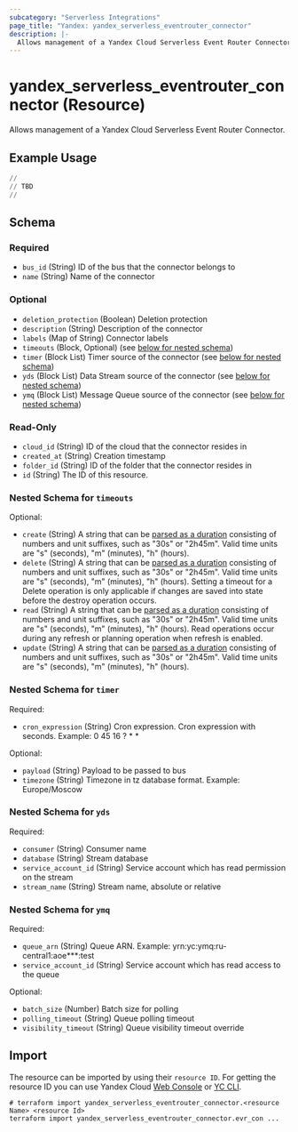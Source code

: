 ```yaml
---
subcategory: "Serverless Integrations"
page_title: "Yandex: yandex_serverless_eventrouter_connector"
description: |-
  Allows management of a Yandex Cloud Serverless Event Router Connector.
---
```


# yandex_serverless_eventrouter_connector (Resource)

Allows management of a Yandex Cloud Serverless Event Router Connector.



## Example Usage

```terraform
//
// TBD
//
```

<!-- schema generated by tfplugindocs -->
## Schema

### Required

- `bus_id` (String) ID of the bus that the connector belongs to
- `name` (String) Name of the connector

### Optional

- `deletion_protection` (Boolean) Deletion protection
- `description` (String) Description of the connector
- `labels` (Map of String) Connector labels
- `timeouts` (Block, Optional) (see [below for nested schema](#nestedblock--timeouts))
- `timer` (Block List) Timer source of the connector (see [below for nested schema](#nestedblock--timer))
- `yds` (Block List) Data Stream source of the connector (see [below for nested schema](#nestedblock--yds))
- `ymq` (Block List) Message Queue source of the connector (see [below for nested schema](#nestedblock--ymq))

### Read-Only

- `cloud_id` (String) ID of the cloud that the connector resides in
- `created_at` (String) Creation timestamp
- `folder_id` (String) ID of the folder that the connector resides in
- `id` (String) The ID of this resource.

<a id="nestedblock--timeouts"></a>
### Nested Schema for `timeouts`

Optional:

- `create` (String) A string that can be [parsed as a duration](https://pkg.go.dev/time#ParseDuration) consisting of numbers and unit suffixes, such as "30s" or "2h45m". Valid time units are "s" (seconds), "m" (minutes), "h" (hours).
- `delete` (String) A string that can be [parsed as a duration](https://pkg.go.dev/time#ParseDuration) consisting of numbers and unit suffixes, such as "30s" or "2h45m". Valid time units are "s" (seconds), "m" (minutes), "h" (hours). Setting a timeout for a Delete operation is only applicable if changes are saved into state before the destroy operation occurs.
- `read` (String) A string that can be [parsed as a duration](https://pkg.go.dev/time#ParseDuration) consisting of numbers and unit suffixes, such as "30s" or "2h45m". Valid time units are "s" (seconds), "m" (minutes), "h" (hours). Read operations occur during any refresh or planning operation when refresh is enabled.
- `update` (String) A string that can be [parsed as a duration](https://pkg.go.dev/time#ParseDuration) consisting of numbers and unit suffixes, such as "30s" or "2h45m". Valid time units are "s" (seconds), "m" (minutes), "h" (hours).


<a id="nestedblock--timer"></a>
### Nested Schema for `timer`

Required:

- `cron_expression` (String) Cron expression. Cron expression with seconds. Example: 0 45 16 ? * *

Optional:

- `payload` (String) Payload to be passed to bus
- `timezone` (String) Timezone in tz database format. Example: Europe/Moscow


<a id="nestedblock--yds"></a>
### Nested Schema for `yds`

Required:

- `consumer` (String) Consumer name
- `database` (String) Stream database
- `service_account_id` (String) Service account which has read permission on the stream
- `stream_name` (String) Stream name, absolute or relative


<a id="nestedblock--ymq"></a>
### Nested Schema for `ymq`

Required:

- `queue_arn` (String) Queue ARN. Example: yrn:yc:ymq:ru-central1:aoe***:test
- `service_account_id` (String) Service account which has read access to the queue

Optional:

- `batch_size` (Number) Batch size for polling
- `polling_timeout` (String) Queue polling timeout
- `visibility_timeout` (String) Queue visibility timeout override


## Import

The resource can be imported by using their `resource ID`. For getting the resource ID you can use Yandex Cloud [Web Console](https://console.yandex.cloud) or [YC CLI](https://yandex.cloud/docs/cli/quickstart).

```shell
# terraform import yandex_serverless_eventrouter_connector.<resource Name> <resource Id>
terraform import yandex_serverless_eventrouter_connector.evr_con ...
```

